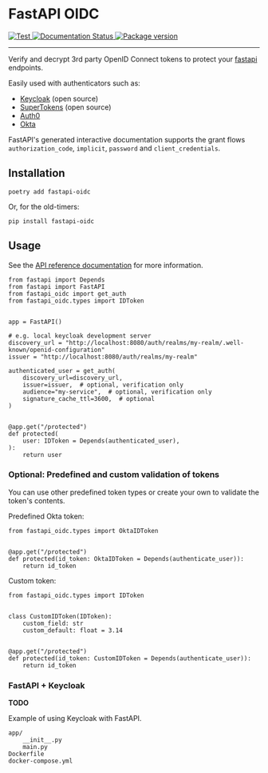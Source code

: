 # FastAPI OIDC

<p align="left">
    <a href="https://github.com/HarryMWinters/fastapi-oidc/actions?query=workflow%3ATest"
       target="_blank">
       <img src="https://github.com/HarryMWinters/fastapi-oidc/workflows/Test/badge.svg"  
            alt="Test">
    </a>
    <a href='https://fastapi-oidc.readthedocs.io/en/latest/?badge=latest'>
        <img src='https://readthedocs.org/projects/fastapi-oidc/badge/?version=latest' alt='Documentation Status' />
    </a>
    <a href="https://pypi.org/project/fastapi-oidc" 
       target="_blank">
       <img src="https://img.shields.io/pypi/v/fastapi-oidc?color=%2334D058&label=pypi%20package" 
            alt="Package version">
    </a>
</p>

---

Verify and decrypt 3rd party OpenID Connect tokens to protect your
[fastapi](https://github.com/tiangolo/fastapi) endpoints.

Easily used with authenticators such as:
- [Keycloak](https://www.keycloak.org/) (open source)
- [SuperTokens](https://supertokens.io/) (open source)
- [Auth0](https://auth0.com/)
- [Okta](https://www.okta.com/products/authentication/)

FastAPI's generated interactive documentation supports the grant flows
`authorization_code`, `implicit`, `password` and `client_credentials`.

## Installation

```
poetry add fastapi-oidc
```

Or, for the old-timers:

```
pip install fastapi-oidc
```

## Usage

See the [API reference documentation](https://fastapi-oidc.readthedocs.io/en/latest/) 
for more information.

```python3
from fastapi import Depends
from fastapi import FastAPI
from fastapi_oidc import get_auth
from fastapi_oidc.types import IDToken


app = FastAPI()

# e.g. local keycloak development server
discovery_url = "http://localhost:8080/auth/realms/my-realm/.well-known/openid-configuration"
issuer = "http://localhost:8080/auth/realms/my-realm"

authenticated_user = get_auth(
    discovery_url=discovery_url,
    issuer=issuer,  # optional, verification only
    audience="my-service",  # optional, verification only
    signature_cache_ttl=3600,  # optional
)


@app.get("/protected")
def protected(
    user: IDToken = Depends(authenticated_user),
):
    return user
```

### Optional: Predefined and custom validation of tokens

You can use other predefined token types or create your own to validate the 
token's contents.

Predefined Okta token:
```python3
from fastapi_oidc.types import OktaIDToken


@app.get("/protected")
def protected(id_token: OktaIDToken = Depends(authenticate_user)):
    return id_token
```

Custom token:
```python3
from fastapi_oidc.types import IDToken


class CustomIDToken(IDToken):
    custom_field: str
    custom_default: float = 3.14


@app.get("/protected")
def protected(id_token: CustomIDToken = Depends(authenticate_user)):
    return id_token
```

### FastAPI + Keycloak

**TODO**

Example of using Keycloak with FastAPI.
```
app/
    __init__.py
    main.py
Dockerfile
docker-compose.yml
```

